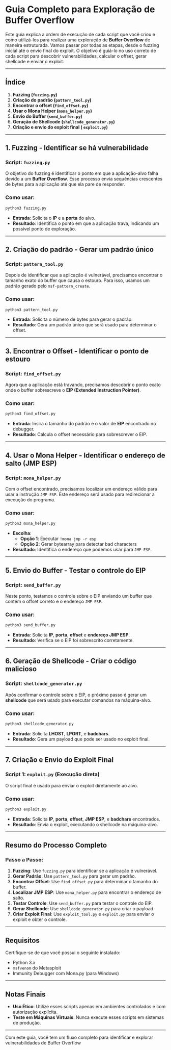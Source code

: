 # **Guia Completo para Exploração de Buffer Overflow**

Este guia explica a ordem de execução de cada script que você criou e como utilizá-los para realizar uma exploração de **Buffer Overflow** de maneira estruturada. Vamos passar por todas as etapas, desde o fuzzing inicial até o envio final do exploit. O objetivo é guiá-lo no uso correto de cada script para descobrir vulnerabilidades, calcular o offset, gerar shellcode e enviar o exploit.

---

## **Índice**
1. **Fuzzing (`fuzzing.py`)**
2. **Criação do padrão (`pattern_tool.py`)**
3. **Encontrar o offset (`find_offset.py`)**
4. **Usar o Mona Helper (`mona_helper.py`)**
5. **Envio do Buffer (`send_buffer.py`)**
6. **Geração de Shellcode (`shellcode_generator.py`)**
7. **Criação e envio do exploit final ( `exploit.py`)**

---

## **1. Fuzzing - Identificar se há vulnerabilidade**
### **Script:** `fuzzing.py`
O objetivo do fuzzing é identificar o ponto em que a aplicação-alvo falha devido a um **Buffer Overflow**. Esse processo envia sequências crescentes de bytes para a aplicação até que ela pare de responder.

### **Como usar:**
```bash
python3 fuzzing.py
```
- **Entrada**: Solicita o **IP** e a **porta** do alvo.
- **Resultado**: Identifica o ponto em que a aplicação trava, indicando um possível ponto de exploração.

---

## **2. Criação do padrão - Gerar um padrão único**
### **Script:** `pattern_tool.py`
Depois de identificar que a aplicação é vulnerável, precisamos encontrar o tamanho exato do buffer que causa o estouro. Para isso, usamos um padrão gerado pelo `msf-pattern_create`.

### **Como usar:**
```bash
python3 pattern_tool.py
```
- **Entrada**: Solicita o número de bytes para gerar o padrão.
- **Resultado**: Gera um padrão único que será usado para determinar o offset.

---

## **3. Encontrar o Offset - Identificar o ponto de estouro**
### **Script:** `find_offset.py`
Agora que a aplicação está travando, precisamos descobrir o ponto exato onde o buffer sobrescreve o **EIP (Extended Instruction Pointer)**.

### **Como usar:**
```bash
python3 find_offset.py
```
- **Entrada**: Insira o tamanho do padrão e o valor de **EIP** encontrado no debugger.
- **Resultado**: Calcula o offset necessário para sobrescrever o EIP.

---

## **4. Usar o Mona Helper - Identificar o endereço de salto (JMP ESP)**
### **Script:** `mona_helper.py`
Com o offset encontrado, precisamos localizar um endereço válido para usar a instrução `JMP ESP`. Este endereço será usado para redirecionar a execução do programa.

### **Como usar:**
```bash
python3 mona_helper.py
```
- **Escolha**:
  - **Opção 1**: Executar `!mona jmp -r esp`
  - **Opção 2**: Gerar bytearray para detectar bad characters
- **Resultado**: Identifica o endereço que podemos usar para `JMP ESP`.

---

## **5. Envio do Buffer - Testar o controle do EIP**
### **Script:** `send_buffer.py`
Neste ponto, testamos o controle sobre o EIP enviando um buffer que contém o offset correto e o endereço `JMP ESP`.

### **Como usar:**
```bash
python3 send_buffer.py
```
- **Entrada**: Solicita **IP**, **porta**, **offset** e **endereço JMP ESP**.
- **Resultado**: Verifica se o EIP foi sobrescrito corretamente.

---

## **6. Geração de Shellcode - Criar o código malicioso**
### **Script:** `shellcode_generator.py`
Após confirmar o controle sobre o EIP, o próximo passo é gerar um **shellcode** que será usado para executar comandos na máquina-alvo.

### **Como usar:**
```bash
python3 shellcode_generator.py
```
- **Entrada**: Solicita **LHOST**, **LPORT**, e **badchars**.
- **Resultado**: Gera um payload que pode ser usado no exploit final.

---

## **7. Criação e Envio do Exploit Final**

### **Script 1:** `exploit.py` (Execução direta)
O script final é usado para enviar o exploit diretamente ao alvo.

### **Como usar:**
```bash
python3 exploit.py
```
- **Entrada**: Solicita **IP**, **porta**, **offset**, **JMP ESP**, e **badchars** encontrados.
- **Resultado**: Envia o exploit, executando o shellcode na máquina-alvo.

---

## **Resumo do Processo Completo**

### **Passo a Passo**:
1. **Fuzzing**: Use `fuzzing.py` para identificar se a aplicação é vulnerável.
2. **Gerar Padrão**: Use `pattern_tool.py` para gerar um padrão.
3. **Encontrar Offset**: Use `find_offset.py` para determinar o tamanho do buffer.
4. **Localizar JMP ESP**: Use `mona_helper.py` para encontrar o endereço de salto.
5. **Testar Controle**: Use `send_buffer.py` para testar o controle do EIP.
6. **Gerar Shellcode**: Use `shellcode_generator.py` para criar o payload.
7. **Criar Exploit Final**: Use `exploit_tool.py` e `exploit.py` para enviar o exploit e obter o controle.

---

## **Requisitos**

Certifique-se de que você possui o seguinte instalado:
- Python 3.x
- `msfvenom` do Metasploit
- Immunity Debugger com Mona.py (para Windows)

---

## **Notas Finais**
- **Uso Ético**: Utilize esses scripts apenas em ambientes controlados e com autorização explícita.
- **Teste em Máquinas Virtuais**: Nunca execute esses scripts em sistemas de produção.

---

Com este guia, você tem um fluxo completo para identificar e explorar vulnerabilidades de Buffer Overflow 
